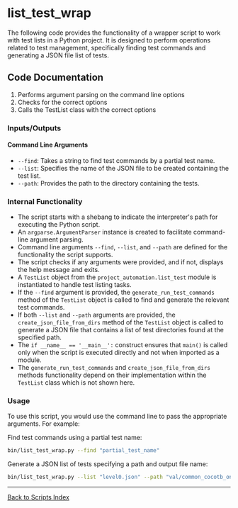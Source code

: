 # list_test_wrap

The following code provides the functionality of a wrapper script to work with test lists in a Python project. It is designed to perform operations related to test management, specifically finding test commands and generating a JSON file list of tests.

## Code Documentation

1. Performs argument parsing on the command line options
2. Checks for the correct options
3. Calls the TestList class with the correct options

### Inputs/Outputs

#### Command Line Arguments

- `--find`: Takes a string to find test commands by a partial test name.
- `--list`: Specifies the name of the JSON file to be created containing the test list.
- `--path`: Provides the path to the directory containing the tests.

### Internal Functionality

- The script starts with a shebang to indicate the interpreter's path for executing the Python script.
- An `argparse.ArgumentParser` instance is created to facilitate command-line argument parsing.
- Command line arguments `--find`, `--list`, and `--path` are defined for the functionality the script supports.
- The script checks if any arguments were provided, and if not, displays the help message and exits.
- A `TestList` object from the `project_automation.list_test` module is instantiated to handle test listing tasks.
- If the `--find` argument is provided, the `generate_run_test_commands` method of the `TestList` object is called to find and generate the relevant test commands.
- If both `--list` and `--path` arguments are provided, the `create_json_file_from_dirs` method of the `TestList` object is called to generate a JSON file that contains a list of test directories found at the specified path.
- The `if __name__ == '__main__':` construct ensures that `main()` is called only when the script is executed directly and not when imported as a module.
- The `generate_run_test_commands` and `create_json_file_from_dirs` methods functionality depend on their implementation within the `TestList` class which is not shown here.

### Usage

To use this script, you would use the command line to pass the appropriate arguments. For example:

Find test commands using a partial test name:

```sh
bin/list_test_wrap.py --find "partial_test_name"
```

Generate a JSON list of tests specifying a path and output file name:

```sh
bin/list_test_wrap.py --list "level0.json" --path "val/common_cocotb_only/""
```

---

[Back to Scripts Index](index.md)

